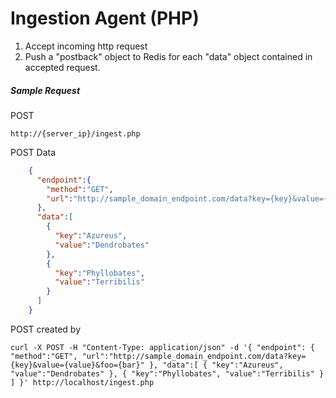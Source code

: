 # Ingestion Agent (PHP)

1. Accept incoming http request
2. Push a "postback" object to Redis for each "data" object contained in accepted request.

##### Sample Request

POST

`http://{server_ip}/ingest.php`

POST Data
```json
    {
  	  "endpoint":{
  	    "method":"GET",
  	    "url":"http://sample_domain_endpoint.com/data?key={key}&value={value}&foo={bar}"
  	  },
  	  "data":[
  	    {
  	      "key":"Azureus",
  	      "value":"Dendrobates"
  	    },
  	    {
  	      "key":"Phyllobates",
  	      "value":"Terribilis"
  	    }
  	  ]
  	}
```

POST created by
```shell
curl -X POST -H "Content-Type: application/json" -d '{ "endpoint": { "method":"GET", "url":"http://sample_domain_endpoint.com/data?key={key}&value={value}&foo={bar}" }, "data":[ { "key":"Azureus", "value":"Dendrobates" }, { "key":"Phyllobates", "value":"Terribilis" } ] }' http://localhost/ingest.php
```